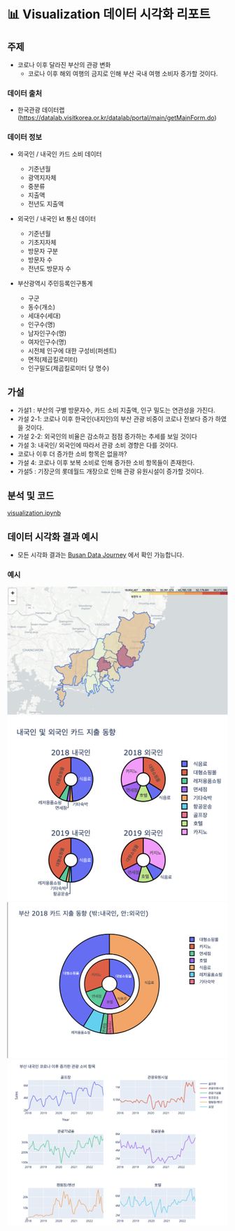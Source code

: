 #  :bar_chart: Visualization 데이터 시각화 리포트

## 주제
- 코로나 이후 달라진 부산의 관광 변화
  - 코로나 이후 해외 여행의 금지로 인해 부산 국내 여행 소비자 증가할 것이다.

### 데이터 출처 
- 한국관광 데이터랩 (https://datalab.visitkorea.or.kr/datalab/portal/main/getMainForm.do)

### 데이터 정보
- 외국인 / 내국인 카드 소비 데이터
  -   기준년월
  -   광역지자체
  -   중분류
  -   지출액
  -   전년도 지출액

- 외국인 / 내국인 kt 통신 데이터
  - 기준년월
  - 기초지자체
  - 방문자 구분
  - 방문자 수
  - 전년도 방문자 수

- 부산광역시 주민등록인구통계
  - 구군
  - 동수(개소)
  - 세대수(세대)
  - 인구수(명)
  - 남자인구수(명)
  - 여자인구수(명)
  - 시전체 인구에 대한 구성비(퍼센트)
  - 면적(제곱킬로미터)
  - 인구밀도(제곱킬로미터 당 명수)


## 가설
- 가설1 : 부산의 구별 방문자수, 카드 소비 지출액, 인구 밀도는 연관성을 가진다.
- 가설 2-1: 코로나 이후 한국인(내지인)의 부산 관광 비중이 코로나 전보다 증가 하였을 것이다.
- 가설 2-2: 외국인의 비율은 감소하고 점점 증가하는 추세를 보일 것이다
- 가설 3:  내국인/ 외국인에 따라서 관광 소비 경향은 다를 것이다.
- 코로나 이후 더 증가한 소비 항목은 없을까?
- 가설 4: 코로나 이후 보복 소비로 인해 증가한 소비 항목들이 존재한다.
- 가설5 : 기장군의 롯데월드 개장으로 인해 관광 유원시설이 증가할 것이다.

## 분석 및 코드
[visualization.ipynb](./visualization.ipynb)
## 데이터 시각화 결과 예시
- 모든 시각화 결과는 [Busan Data Journey](https://pepper-origami-952.notion.site/Busan-Data-Journey-ab7977d611ec4f25955f1ad6af337a3e?pvs=4) 에서 확인 가능합니다.

### 예시
<img src="./ex_plot/korea.png">
<img src="./ex_plot/card.png">
<img src="./ex_plot/card_2018.png">
<img src="./ex_plot/inc_consu.png">